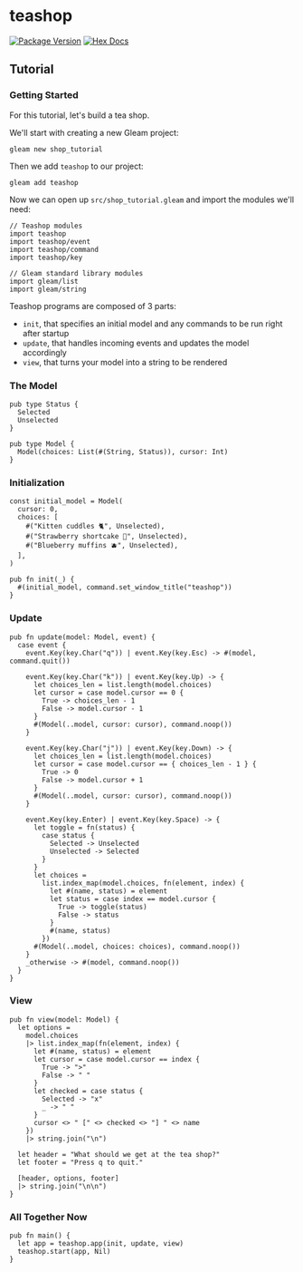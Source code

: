 # teashop

[![Package Version](https://img.shields.io/hexpm/v/teashop)](https://hex.pm/packages/teashop)
[![Hex Docs](https://img.shields.io/badge/hex-docs-ffaff3)](https://hexdocs.pm/teashop/)

## Tutorial

### Getting Started

For this tutorial, let's build a tea shop.

We'll start with creating a new Gleam project:

```
gleam new shop_tutorial
```

Then we add `teashop` to our project:

```
gleam add teashop
```

Now we can open up `src/shop_tutorial.gleam` and import the modules we'll need:

```gleam
// Teashop modules
import teashop
import teashop/event
import teashop/command
import teashop/key

// Gleam standard library modules
import gleam/list
import gleam/string
```

Teashop programs are composed of 3 parts:

- `init`, that specifies an initial model and any commands to be run right after startup
- `update`, that handles incoming events and updates the model accordingly
- `view`, that turns your model into a string to be rendered 

### The Model

```gleam
pub type Status {
  Selected
  Unselected
}

pub type Model {
  Model(choices: List(#(String, Status)), cursor: Int)
}
```

### Initialization

```gleam
const initial_model = Model(
  cursor: 0,
  choices: [
    #("Kitten cuddles 🐈", Unselected),
    #("Strawberry shortcake 🍰", Unselected),
    #("Blueberry muffins 🫐", Unselected),
  ],
)

pub fn init(_) {
  #(initial_model, command.set_window_title("teashop"))
}
```

### Update

```gleam
pub fn update(model: Model, event) {
  case event {
    event.Key(key.Char("q")) | event.Key(key.Esc) -> #(model, command.quit())

    event.Key(key.Char("k")) | event.Key(key.Up) -> {
      let choices_len = list.length(model.choices)
      let cursor = case model.cursor == 0 {
        True -> choices_len - 1
        False -> model.cursor - 1
      }
      #(Model(..model, cursor: cursor), command.noop())
    }

    event.Key(key.Char("j")) | event.Key(key.Down) -> {
      let choices_len = list.length(model.choices)
      let cursor = case model.cursor == { choices_len - 1 } {
        True -> 0
        False -> model.cursor + 1
      }
      #(Model(..model, cursor: cursor), command.noop())
    }

    event.Key(key.Enter) | event.Key(key.Space) -> {
      let toggle = fn(status) {
        case status {
          Selected -> Unselected
          Unselected -> Selected
        }
      }
      let choices =
        list.index_map(model.choices, fn(element, index) {
          let #(name, status) = element
          let status = case index == model.cursor {
            True -> toggle(status)
            False -> status
          }
          #(name, status)
        })
      #(Model(..model, choices: choices), command.noop())
    }
    _otherwise -> #(model, command.noop())
  }
}
```

### View

```gleam
pub fn view(model: Model) {
  let options =
    model.choices
    |> list.index_map(fn(element, index) {
      let #(name, status) = element
      let cursor = case model.cursor == index {
        True -> ">"
        False -> " "
      }
      let checked = case status {
        Selected -> "x"
        _ -> " "
      }
      cursor <> " [" <> checked <> "] " <> name
    })
    |> string.join("\n")

  let header = "What should we get at the tea shop?"
  let footer = "Press q to quit."

  [header, options, footer]
  |> string.join("\n\n")
}
```

### All Together Now

```gleam
pub fn main() {
  let app = teashop.app(init, update, view)
  teashop.start(app, Nil)
}
```

